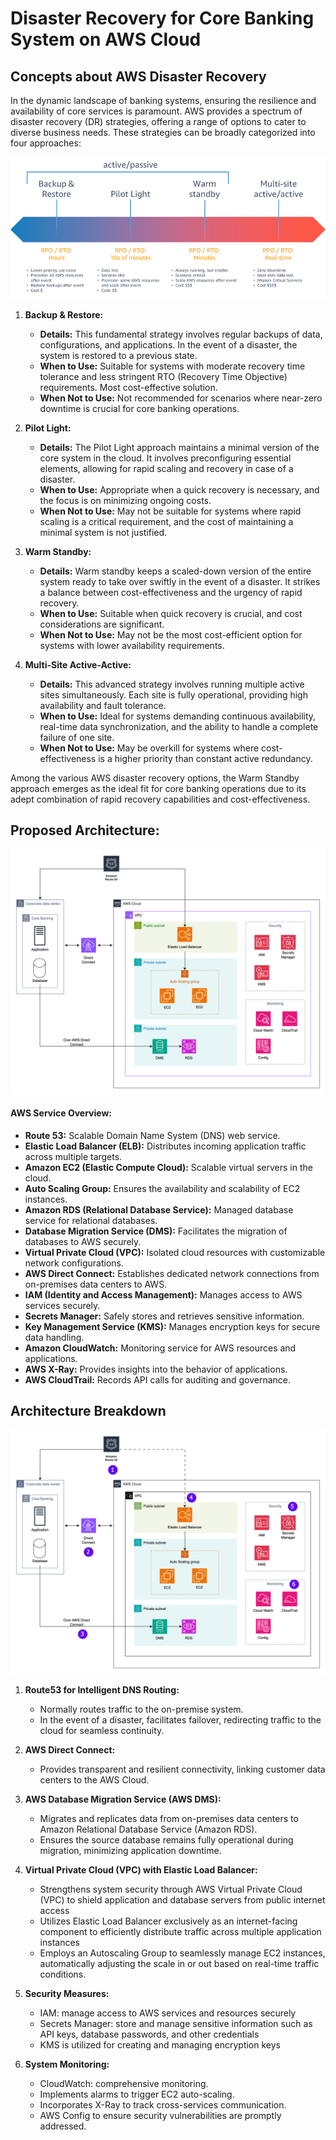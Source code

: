 # Disaster Recovery for Core Banking System on AWS Cloud

## Concepts about AWS Disaster Recovery

In the dynamic landscape of banking systems, ensuring the resilience and availability of core services is paramount. AWS provides a spectrum of disaster recovery (DR) strategies, offering a range of options to cater to diverse business needs. These strategies can be broadly categorized into four approaches:


![Disaster Recovery Strategies](./disaster-recovery-strategies.png)

1. **Backup & Restore:**
   - **Details:** This fundamental strategy involves regular backups of data, configurations, and applications. In the event of a disaster, the system is restored to a previous state.
   - **When to Use:** Suitable for systems with moderate recovery time tolerance and less stringent RTO (Recovery Time Objective) requirements. Most cost-effective solution.
   - **When Not to Use:** Not recommended for scenarios where near-zero downtime is crucial for core banking operations.

2. **Pilot Light:**
   - **Details:** The Pilot Light approach maintains a minimal version of the core system in the cloud. It involves preconfiguring essential elements, allowing for rapid scaling and recovery in case of a disaster.
   - **When to Use:** Appropriate when a quick recovery is necessary, and the focus is on minimizing ongoing costs.
   - **When Not to Use:** May not be suitable for systems where rapid scaling is a critical requirement, and the cost of maintaining a minimal system is not justified.

3. **Warm Standby:**
   - **Details:** Warm standby keeps a scaled-down version of the entire system ready to take over swiftly in the event of a disaster. It strikes a balance between cost-effectiveness and the urgency of rapid recovery.
   - **When to Use:** Suitable when quick recovery is crucial, and cost considerations are significant.
   - **When Not to Use:** May not be the most cost-efficient option for systems with lower availability requirements.

4. **Multi-Site Active-Active:**
   - **Details:** This advanced strategy involves running multiple active sites simultaneously. Each site is fully operational, providing high availability and fault tolerance.
   - **When to Use:** Ideal for systems demanding continuous availability, real-time data synchronization, and the ability to handle a complete failure of one site.
   - **When Not to Use:** May be overkill for systems where cost-effectiveness is a higher priority than constant active redundancy.

Among the various AWS disaster recovery options, the Warm Standby approach emerges as the ideal fit for core banking operations due to its adept combination of rapid recovery capabilities and cost-effectiveness.

## Proposed Architecture:

![Architecture](./aws-core-banking.png)

#### AWS Service Overview:

- **Route 53:** Scalable Domain Name System (DNS) web service.
- **Elastic Load Balancer (ELB):** Distributes incoming application traffic across multiple targets.
- **Amazon EC2 (Elastic Compute Cloud):** Scalable virtual servers in the cloud.
- **Auto Scaling Group:** Ensures the availability and scalability of EC2 instances.
- **Amazon RDS (Relational Database Service):** Managed database service for relational databases.
- **Database Migration Service (DMS):** Facilitates the migration of databases to AWS securely.
- **Virtual Private Cloud (VPC):** Isolated cloud resources with customizable network configurations.
- **AWS Direct Connect:** Establishes dedicated network connections from on-premises data centers to AWS.
- **IAM (Identity and Access Management):** Manages access to AWS services securely.
- **Secrets Manager:** Safely stores and retrieves sensitive information.
- **Key Management Service (KMS):** Manages encryption keys for secure data handling.
- **Amazon CloudWatch:** Monitoring service for AWS resources and applications.
- **AWS X-Ray:** Provides insights into the behavior of applications.
- **AWS CloudTrail:** Records API calls for auditing and governance.

## Architecture Breakdown
![Architecture Breakdown](./aws-core-banking-with-numbers.png)
1. **Route53 for Intelligent DNS Routing:**
   - Normally routes traffic to the on-premise system.
   - In the event of a disaster, facilitates failover, redirecting traffic to the cloud for seamless continuity.

2. **AWS Direct Connect:**
   - Provides transparent and resilient connectivity, linking customer data centers to the AWS Cloud.
   
3. **AWS Database Migration Service (AWS DMS):**
   - Migrates and replicates data from on-premises data centers to Amazon Relational Database Service (Amazon RDS).
   - Ensures the source database remains fully operational during migration, minimizing application downtime.

4. **Virtual Private Cloud (VPC) with Elastic Load Balancer:**
   - Strengthens system security through AWS Virtual Private Cloud (VPC) to shield application and database servers from public internet access
   - Utilizes Elastic Load Balancer exclusively as an internet-facing component to efficiently distribute traffic across multiple application instances
   - Employs an Autoscaling Group to seamlessly manage EC2 instances, automatically adjusting the scale in or out based on real-time traffic conditions.

5. **Security Measures:**
    - IAM: manage access to AWS services and resources securely
    - Secrets Manager: store and manage sensitive information such as API keys, database passwords, and other credentials
    - KMS is utilized for creating and managing encryption keys
   
6. **System Monitoring:**
   - CloudWatch: comprehensive monitoring.
   - Implements alarms to trigger EC2 auto-scaling.
   - Incorporates X-Ray to track cross-services communication.
   - AWS Config to ensure security vulnerabilities are promptly addressed.